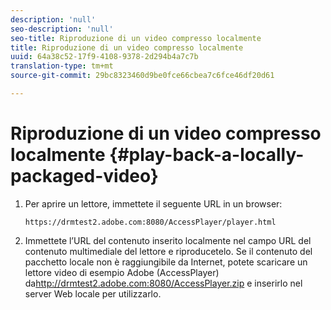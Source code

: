 ```yaml
---
description: 'null'
seo-description: 'null'
seo-title: Riproduzione di un video compresso localmente
title: Riproduzione di un video compresso localmente
uuid: 64a38c52-17f9-4108-9378-2d294b4a7c7b
translation-type: tm+mt
source-git-commit: 29bc8323460d9be0fce66cbea7c6fce46df20d61

---
```



# Riproduzione di un video compresso localmente {#play-back-a-locally-packaged-video}

1. Per aprire un lettore, immettete il seguente URL in un browser:

   ```
   https://drmtest2.adobe.com:8080/AccessPlayer/player.html
   ```

1. Immettete l’URL del contenuto inserito localmente nel campo URL del contenuto multimediale del lettore e riproducetelo.
Se il contenuto del pacchetto locale non è raggiungibile da Internet, potete scaricare un lettore video di esempio Adobe (AccessPlayer) da<span></span>http://drmtest2.adobe.com:8080/AccessPlayer.zip e inserirlo nel server Web locale per utilizzarlo.